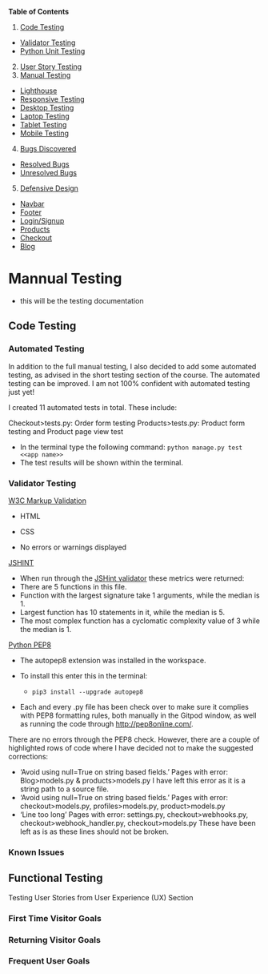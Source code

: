 **Table of Contents**

1. [Code Testing](#code-testing)
  - [Validator Testing](#validator-testing)
  - [Python Unit Testing](#python-unit-testing)
2. [User Story Testing](#user-story-testing)
3. [Manual Testing](#manual-tesing)
  - [Lighthouse](#ighthouse)
  - [Responsive Testing](#responsive-testing)
   - [Desktop Testing](#desktop-testing)
   - [Laptop Testing](#laptop-testing)
   - [Tablet Testing](#tablet-testing)
   - [Mobile Testing](#mobile-testing)
4. [Bugs Discovered](#bugs-disccovered)
  - [Resolved Bugs](#resolved-bugs)
  - [Unresolved Bugs](#unresolved-bugs)
5. [Defensive Design](#defensive-design)
  - [Navbar](#navbar)
  - [Footer](#footer)
  - [Login/Signup](#login/signup)
  - [Products](#products)
  - [Checkout](#checkout)
  - [Blog](#blog)





# Mannual Testing 

- this will be the testing documentation 

## Code Testing 

### Automated Testing 

In addition to the full manual testing, I also decided to add some automated testing, as advised in the short testing section of the course. The automated testing can be improved.
I am not 100% confident with automated testing just yet! 

I created 11 automated tests in total. These include:

Checkout>tests.py: Order form testing
Products>tests.py: Product form testing and Product page view test

- In the terminal type the following command:
  `python manage.py test <<app name>>`
- The test results will be shown within the terminal.

### Validator Testing 

[W3C Markup Validation](https://validator.w3.org/nu/#textarea)

- HTML 

  
- CSS
 - No errors or warnings displayed
 

 [JSHINT](https://jshint.com/)

- When run through the [JSHint validator](https://jshint.com/) these metrics were returned:
 - There are 5 functions in this file.
 - Function with the largest signature take 1 arguments, while the median is 1.
 - Largest function has 10 statements in it, while the median is 5.
 - The most complex function has a cyclomatic complexity value of 3 while the median is 1.
 
[Python PEP8](https://pypi.org/project/autopep8/)

- The autopep8 extension was installed in the workspace.

- To install this enter this in the terminal:
  - `pip3 install --upgrade autopep8`

- Each and every .py file has been check over to make sure it complies with PEP8 formatting rules, both manually in the Gitpod window, as well as running the code through http://pep8online.com/.

There are no errors through the PEP8 check. However, there are a couple of highlighted rows of code where I have decided not to make the suggested corrections:
 - ‘Avoid using null=True on string based fields.’ Pages with error: Blog>models.py & products>models.py I have left this error as it is a string path to a source file.
 - ‘Avoid using null=True on string based fields.’ Pages with error: checkout>models.py, profiles>models.py, product>models.py
 - ‘Line too long’ Pages with error: settings.py, checkout>webhooks.py, checkout>webhook_handler.py, checkout>models.py These have been left as is as these lines should not be broken.


### Known Issues 


## Functional Testing

Testing User Stories from User Experience (UX) Section

### First Time Visitor Goals



### Returning Visitor Goals



### Frequent User Goals